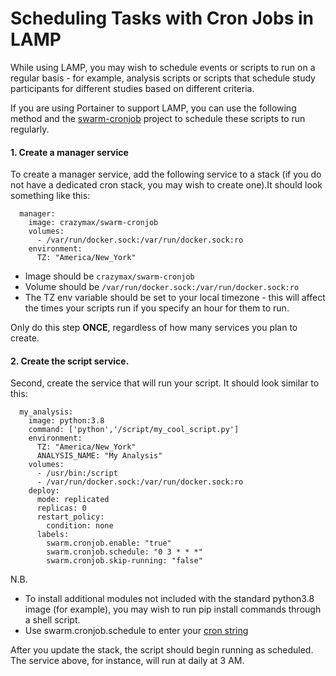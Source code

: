 # Scheduling Tasks with Cron Jobs in LAMP

While using LAMP, you may wish to schedule events or scripts to run on a regular basis - for example, analysis scripts or scripts that schedule study participants for different studies based on different criteria.

If you are using Portainer to support LAMP, you can use the following method and the [swarm-cronjob](https://github.com/crazy-max/swarm-cronjob) project to schedule these scripts to run regularly.

#### 1. Create a manager service
To create a manager service, add the following service to a stack (if you do not have a dedicated cron stack, you may wish to create one).It should look something like this:

```
  manager:
    image: crazymax/swarm-cronjob
    volumes:
      - /var/run/docker.sock:/var/run/docker.sock:ro
    environment:
      TZ: "America/New_York"
```

- Image should be `crazymax/swarm-cronjob`
- Volume should be `/var/run/docker.sock:/var/run/docker.sock:ro`
- The TZ env variable should be set to your local timezone - this will affect the times your scripts run if you specify an hour for them to run.

Only do this step __ONCE__, regardless of how many services you plan to create.


#### 2. Create the script service.
Second, create the service that will run your script. It should look similar to this:

```
  my_analysis:
    image: python:3.8
    command: ['python','/script/my_cool_script.py']
    environment:
      TZ: "America/New_York"
      ANALYSIS_NAME: "My Analysis"
    volumes:
      - /usr/bin:/script
      - /var/run/docker.sock:/var/run/docker.sock:ro
    deploy:
      mode: replicated
      replicas: 0
      restart_policy:
        condition: none
      labels:
        swarm.cronjob.enable: "true"
        swarm.cronjob.schedule: "0 3 * * *"
        swarm.cronjob.skip-running: "false"
```

N.B.
- To install additional modules not included with the standard python3.8 image (for example), you may wish to run pip install commands through a shell script.
- Use swarm.cronjob.schedule to enter your [cron string](https://crontab.guru/)

After you update the stack, the script should begin running as scheduled. The service above, for instance, will run at daily at 3 AM.

